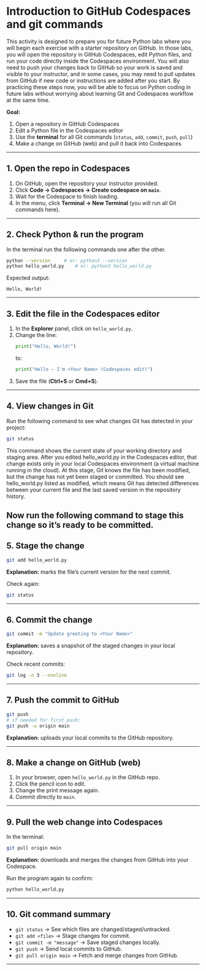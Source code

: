 # Introduction to GitHub Codespaces and git commands

This activity is designed to prepare you for future Python labs where you will begin each exercise with a starter repository on GitHub. In those labs, you will open the repository in GitHub Codespaces, edit Python files, and run your code directly inside the Codespaces environment. You will also need to push your changes back to GitHub so your work is saved and visible to your instructor, and in some cases, you may need to pull updates from GitHub if new code or instructions are added after you start. By practicing these steps now, you will be able to focus on Python coding in future labs without worrying about learning Git and Codespaces workflow at the same time.

**Goal:**  
1. Open a repository in GitHub Codespaces  
2. Edit a Python file in the Codespaces editor  
3. Use the **terminal** for all Git commands (`status`, `add`, `commit`, `push`, `pull`)  
4. Make a change on GitHub (web) and pull it back into Codespaces  

---

## 1. Open the repo in Codespaces
1. On GitHub, open the repository your instructor provided.  
2. Click **Code → Codespaces → Create codespace on `main`**.  
3. Wait for the Codespace to finish loading.  
4. In the menu, click **Terminal → New Terminal** (you will run all Git commands here).

---

## 2. Check Python & run the program
In the terminal run the following commands one after the other.
```bash
python --version     # or: python3 --version
python hello_world.py    # or: python3 hello_world.py
```
Expected output:
```
Hello, World!
```

---

## 3. Edit the file in the Codespaces editor
1. In the **Explorer** panel, click on `hello_world.py`.  
2. Change the line:
   ```python
   print("Hello, World!")
   ```
   to:
   ```python
   print("Hello — I'm <Your Name> (Codespaces edit)")
   ```
3. Save the file (**Ctrl+S** or **Cmd+S**).

---

## 4. View changes in Git
Run the following command to see what changes Git has detected in your project:

```bash
git status
```
This command shows the current state of your working directory and staging area. After you edited hello_world.py in the Codespaces editor, that change exists only in your local Codespaces environment (a virtual machine running in the cloud). At this stage, Git knows the file has been modified, but the change has not yet been staged or committed. You should see hello_world.py listed as modified, which means Git has detected differences between your current file and the last saved version in the repository history.

Now run the following command to stage this change so it’s ready to be committed.
---

## 5. Stage the change
```bash
git add hello_world.py
```
**Explanation:** marks the file’s current version for the next commit.

Check again:
```bash
git status
```

---

## 6. Commit the change
```bash
git commit -m "Update greeting to <Your Name>"
```
**Explanation:** saves a snapshot of the staged changes in your local repository.

Check recent commits:
```bash
git log -n 3 --oneline
```

---

## 7. Push the commit to GitHub
```bash
git push
# if needed for first push:
git push -u origin main
```
**Explanation:** uploads your local commits to the GitHub repository.

---

## 8. Make a change on GitHub (web)
1. In your browser, open `hello_world.py` in the GitHub repo.  
2. Click the pencil icon to edit.  
3. Change the print message again.  
4. Commit directly to `main`.

---

## 9. Pull the web change into Codespaces
In the terminal:
```bash
git pull origin main
```
**Explanation:** downloads and merges the changes from GitHub into your Codespace.

Run the program again to confirm:
```bash
python hello_world.py
```

---

## 10. Git command summary
- `git status` → See which files are changed/staged/untracked.  
- `git add <file>` → Stage changes for commit.  
- `git commit -m "message"` → Save staged changes locally.  
- `git push` → Send local commits to GitHub.  
- `git pull origin main` → Fetch and merge changes from GitHub.

---
